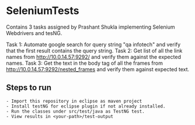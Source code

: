 # SeleniumTests

Contains 3 tasks assigned by Prashant Shukla implementing Selenium Webdrivers and tesNG.

Task 1: Automate google search for query string "qa infotech" and verify that the first result contains the query string.
Task 2: Get list of all the link names from http://10.0.14.57:9292/ and verify them against the expected names.
Task 3: Get the text in the body tag of all the frames from http://10.0.14.57:9292/nested_frames and verify them against expected text.


## Steps to run
    - Import this repository in eclipse as maven project
    - Install testNG for eclipse plugin if not already installed.
    - Run the classes under src/test/java as TestNG test.
    - View results in <your-path>/test-output

